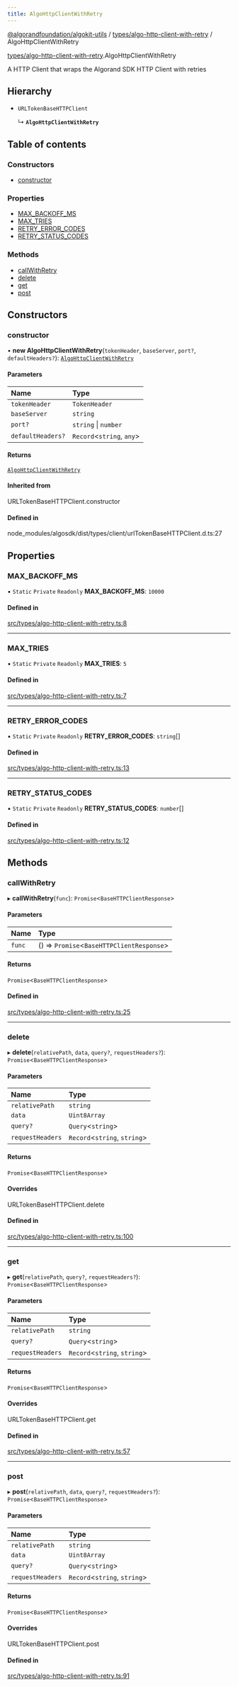 ```yaml
---
title: AlgoHttpClientWithRetry
---
```


[@algorandfoundation/algokit-utils](/reference/algokit-utils-ts/api/readme/) / [types/algo-http-client-with-retry](/reference/algokit-utils-ts/api/modules/types_algo_http_client_with_retry/) / AlgoHttpClientWithRetry

[types/algo-http-client-with-retry](/reference/algokit-utils-ts/api/modules/types_algo_http_client_with_retry/).AlgoHttpClientWithRetry

A HTTP Client that wraps the Algorand SDK HTTP Client with retries

## Hierarchy

- `URLTokenBaseHTTPClient`

  ↳ **`AlgoHttpClientWithRetry`**

## Table of contents

### Constructors

- [constructor](types_algo_http_client_with_retry.AlgoHttpClientWithRetry.md#constructor)

### Properties

- [MAX_BACKOFF_MS](types_algo_http_client_with_retry.AlgoHttpClientWithRetry.md#max_backoff_ms)
- [MAX_TRIES](types_algo_http_client_with_retry.AlgoHttpClientWithRetry.md#max_tries)
- [RETRY_ERROR_CODES](types_algo_http_client_with_retry.AlgoHttpClientWithRetry.md#retry_error_codes)
- [RETRY_STATUS_CODES](types_algo_http_client_with_retry.AlgoHttpClientWithRetry.md#retry_status_codes)

### Methods

- [callWithRetry](types_algo_http_client_with_retry.AlgoHttpClientWithRetry.md#callwithretry)
- [delete](types_algo_http_client_with_retry.AlgoHttpClientWithRetry.md#delete)
- [get](types_algo_http_client_with_retry.AlgoHttpClientWithRetry.md#get)
- [post](types_algo_http_client_with_retry.AlgoHttpClientWithRetry.md#post)

## Constructors

### constructor

• **new AlgoHttpClientWithRetry**(`tokenHeader`, `baseServer`, `port?`, `defaultHeaders?`): [`AlgoHttpClientWithRetry`](types_algo_http_client_with_retry.AlgoHttpClientWithRetry.md)

#### Parameters

| Name              | Type                        |
| :---------------- | :-------------------------- |
| `tokenHeader`     | `TokenHeader`               |
| `baseServer`      | `string`                    |
| `port?`           | `string` \| `number`        |
| `defaultHeaders?` | `Record`\<`string`, `any`\> |

#### Returns

[`AlgoHttpClientWithRetry`](types_algo_http_client_with_retry.AlgoHttpClientWithRetry.md)

#### Inherited from

URLTokenBaseHTTPClient.constructor

#### Defined in

node_modules/algosdk/dist/types/client/urlTokenBaseHTTPClient.d.ts:27

## Properties

### MAX_BACKOFF_MS

▪ `Static` `Private` `Readonly` **MAX_BACKOFF_MS**: `10000`

#### Defined in

[src/types/algo-http-client-with-retry.ts:8](https://github.com/algorandfoundation/algokit-utils-ts/blob/main/src/types/algo-http-client-with-retry.ts#L8)

---

### MAX_TRIES

▪ `Static` `Private` `Readonly` **MAX_TRIES**: `5`

#### Defined in

[src/types/algo-http-client-with-retry.ts:7](https://github.com/algorandfoundation/algokit-utils-ts/blob/main/src/types/algo-http-client-with-retry.ts#L7)

---

### RETRY_ERROR_CODES

▪ `Static` `Private` `Readonly` **RETRY_ERROR_CODES**: `string`[]

#### Defined in

[src/types/algo-http-client-with-retry.ts:13](https://github.com/algorandfoundation/algokit-utils-ts/blob/main/src/types/algo-http-client-with-retry.ts#L13)

---

### RETRY_STATUS_CODES

▪ `Static` `Private` `Readonly` **RETRY_STATUS_CODES**: `number`[]

#### Defined in

[src/types/algo-http-client-with-retry.ts:12](https://github.com/algorandfoundation/algokit-utils-ts/blob/main/src/types/algo-http-client-with-retry.ts#L12)

## Methods

### callWithRetry

▸ **callWithRetry**(`func`): `Promise`\<`BaseHTTPClientResponse`\>

#### Parameters

| Name   | Type                                        |
| :----- | :------------------------------------------ |
| `func` | () => `Promise`\<`BaseHTTPClientResponse`\> |

#### Returns

`Promise`\<`BaseHTTPClientResponse`\>

#### Defined in

[src/types/algo-http-client-with-retry.ts:25](https://github.com/algorandfoundation/algokit-utils-ts/blob/main/src/types/algo-http-client-with-retry.ts#L25)

---

### delete

▸ **delete**(`relativePath`, `data`, `query?`, `requestHeaders?`): `Promise`\<`BaseHTTPClientResponse`\>

#### Parameters

| Name             | Type                           |
| :--------------- | :----------------------------- |
| `relativePath`   | `string`                       |
| `data`           | `Uint8Array`                   |
| `query?`         | `Query`\<`string`\>            |
| `requestHeaders` | `Record`\<`string`, `string`\> |

#### Returns

`Promise`\<`BaseHTTPClientResponse`\>

#### Overrides

URLTokenBaseHTTPClient.delete

#### Defined in

[src/types/algo-http-client-with-retry.ts:100](https://github.com/algorandfoundation/algokit-utils-ts/blob/main/src/types/algo-http-client-with-retry.ts#L100)

---

### get

▸ **get**(`relativePath`, `query?`, `requestHeaders?`): `Promise`\<`BaseHTTPClientResponse`\>

#### Parameters

| Name             | Type                           |
| :--------------- | :----------------------------- |
| `relativePath`   | `string`                       |
| `query?`         | `Query`\<`string`\>            |
| `requestHeaders` | `Record`\<`string`, `string`\> |

#### Returns

`Promise`\<`BaseHTTPClientResponse`\>

#### Overrides

URLTokenBaseHTTPClient.get

#### Defined in

[src/types/algo-http-client-with-retry.ts:57](https://github.com/algorandfoundation/algokit-utils-ts/blob/main/src/types/algo-http-client-with-retry.ts#L57)

---

### post

▸ **post**(`relativePath`, `data`, `query?`, `requestHeaders?`): `Promise`\<`BaseHTTPClientResponse`\>

#### Parameters

| Name             | Type                           |
| :--------------- | :----------------------------- |
| `relativePath`   | `string`                       |
| `data`           | `Uint8Array`                   |
| `query?`         | `Query`\<`string`\>            |
| `requestHeaders` | `Record`\<`string`, `string`\> |

#### Returns

`Promise`\<`BaseHTTPClientResponse`\>

#### Overrides

URLTokenBaseHTTPClient.post

#### Defined in

[src/types/algo-http-client-with-retry.ts:91](https://github.com/algorandfoundation/algokit-utils-ts/blob/main/src/types/algo-http-client-with-retry.ts#L91)
